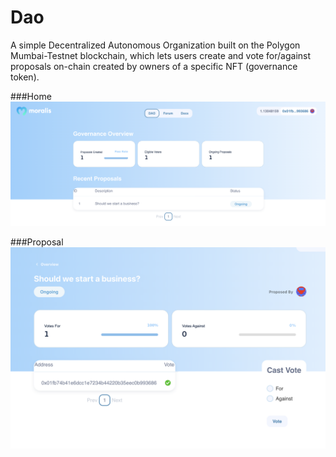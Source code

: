 # Dao
A simple Decentralized Autonomous Organization built on the Polygon Mumbai-Testnet blockchain, which lets users create and vote for/against proposals on-chain created by owners of a specific NFT (governance token).

###Home
![home](./screenshots/home-dao.png)

###Proposal
![proposal](./screenshots/proposal-dao.png)

